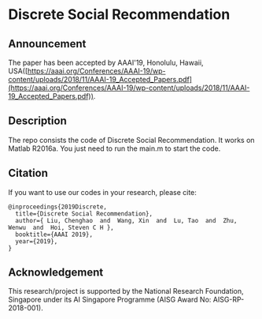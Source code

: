 # Discrete Social Recommendation 

## Announcement

The paper has been accepted by AAAI'19, Honolulu, Hawaii, USA([https://aaai.org/Conferences/AAAI-19/wp-content/uploads/2018/11/AAAI-19_Accepted_Papers.pdf](https://aaai.org/Conferences/AAAI-19/wp-content/uploads/2018/11/AAAI-19_Accepted_Papers.pdf)).

## Description

The repo consists the code of Discrete Social Recommendation. It works on Matlab R2016a. You just need to run the main.m to start the code.

## Citation 

If you want to use our codes in your research, please cite:

```
@inproceedings{2019Discrete,
  title={Discrete Social Recommendation},
  author={ Liu, Chenghao  and  Wang, Xin  and  Lu, Tao  and  Zhu, Wenwu  and  Hoi, Steven C H },
  booktitle={AAAI 2019},
  year={2019},
}
```

## Acknowledgement 

This research/project is supported by the National Research Foundation, Singapore under its AI Singapore Programme (AISG Award No: AISG-RP-2018-001).